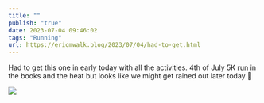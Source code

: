 ```yaml
---
title: ""
publish: "true"
date: 2023-07-04 09:46:02
tags: "Running"
url: https://ericmwalk.blog/2023/07/04/had-to-get.html
---
```


Had to get this one in early today with all the activities. 4th of July 5K [run](https://strava.com/activities/9385958936) in the books and the heat but looks like we might get rained out later today 🤨

![](https://ericmwalk.blog/uploads/2023/4f684c4007.jpg)